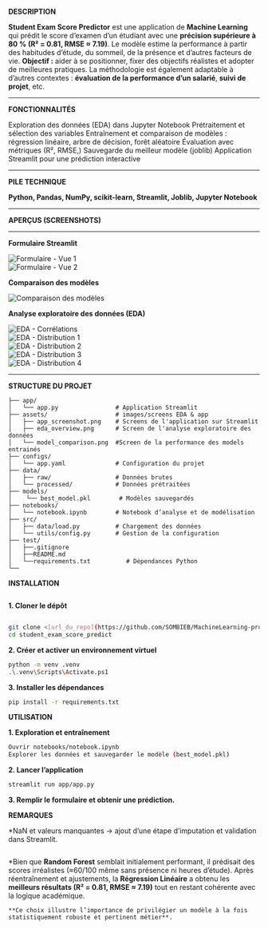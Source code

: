**DESCRIPTION**

**Student Exam Score Predictor** est une application de **Machine Learning** qui prédit le score d’examen d’un étudiant avec une **précision supérieure à 80 % (R² = 0.81, RMSE ≈ 7.19)**.
Le modèle estime la performance à partir des habitudes d’étude, du sommeil, de la présence et d’autres facteurs de vie.
**Objectif :** aider à se positionner, fixer des objectifs réalistes et adopter de meilleures pratiques. La méthodologie est également adaptable à d’autres contextes : **évaluation de la performance d’un salarié**, **suivi de projet**, etc.

---

**FONCTIONNALITÉS**

Exploration des données (EDA) dans Jupyter Notebook
Prétraitement et sélection des variables
Entraînement et comparaison de modèles : régression linéaire, arbre de décision, forêt aléatoire
Évaluation avec métriques (R², RMSE,)
Sauvegarde du meilleur modèle (joblib)
Application Streamlit pour une prédiction interactive

---

**PILE TECHNIQUE**

**Python, Pandas, NumPy, scikit-learn, Streamlit, Joblib, Jupyter Notebook**

---

**APERÇUS (SCREENSHOTS)**

---
**Formulaire Streamlit**

![Formulaire - Vue 1](./assets/app_screenshot1.png)  
![Formulaire - Vue 2](./assets/app_screenshot2.png) 

**Comparaison des modèles** 

![Comparaison des modèles](./assets/models_comparison.png)

**Analyse exploratoire des données (EDA)**

![EDA - Corrélations](./assets/eda_correlationmatrix.png)  
![EDA - Distribution 1](./assets/eda_distribution1.png)  
![EDA - Distribution 2](./assets/eda_distribution2.png)  
![EDA - Distribution 3](./assets/eda_distribution3.png)  
![EDA - Distribution 4](./assets/eda_distribution4.png) 

---

**STRUCTURE DU PROJET**

```
├── app/
│   └── app.py                # Application Streamlit
├── assets/                   # images/screens EDA & app
│   ├── app_screenshot.png    # Screens de l'application sur Streamlit
│   ├── eda_overview.png      # Screen de l'analyse exploratoire des données 
│   └── model_comparison.png  #Screen de la performance des models entrainés 
├── configs/
│   └── app.yaml              # Configuration du projet
├── data/
│   ├── raw/                  # Données brutes
│   └── processed/            # Données prétraitées
├── models/    
│    └── best_model.pkl        # Modèles sauvegardés
├── notebooks/
│   └── notebook.ipynb        # Notebook d’analyse et de modélisation
├── src/
│   ├── data/load.py          # Chargement des données
│   └── utils/config.py       # Gestion de la configuration
├── test/
│   ├──.gitignore
│   ├──README.md
│   └──requirements.txt          # Dépendances Python
└── 

```

**INSTALLATION**

```
```
**1. Cloner le dépôt**

```
```
```bash
git clone <[url_du_repo](https://github.com/SOMBIEB/MachineLearning-project-student-exam-score-predictor.git)>
cd student_exam_score_predict
```
**2. Créer et activer un environnement virtuel**

```bash
python -m venv .venv
.\.venv\Scripts\Activate.ps1  
```
**3. Installer les dépendances**

```bash
pip install -r requirements.txt
```


**UTILISATION**

**1. Exploration et entraînement**

```bash
Ouvrir notebooks/notebook.ipynb
Explorer les données et sauvegarder le modèle (best_model.pkl)

```

**2. Lancer l’application**

```bash
streamlit run app/app.py
```

**3. Remplir le formulaire et obtenir une prédiction.**


**REMARQUES**

*NaN et valeurs manquantes → ajout d’une étape d’imputation et validation dans Streamlit.

```
```
*Bien que **Random Forest** semblait initialement performant, il prédisait des scores irréalistes (≈60/100 même sans présence ni heures d’étude).
Après réentraînement et ajustements, la **Régression Linéaire** a obtenu les **meilleurs résultats (R² = 0.81, RMSE ≈ 7.19)** tout en restant cohérente avec la logique académique.

```
**Ce choix illustre l’importance de privilégier un modèle à la fois statistiquement robuste et pertinent métier**.

